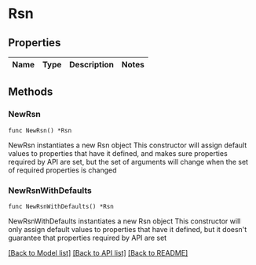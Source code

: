 # Rsn

## Properties

Name | Type | Description | Notes
------------ | ------------- | ------------- | -------------

## Methods

### NewRsn

`func NewRsn() *Rsn`

NewRsn instantiates a new Rsn object
This constructor will assign default values to properties that have it defined,
and makes sure properties required by API are set, but the set of arguments
will change when the set of required properties is changed

### NewRsnWithDefaults

`func NewRsnWithDefaults() *Rsn`

NewRsnWithDefaults instantiates a new Rsn object
This constructor will only assign default values to properties that have it defined,
but it doesn't guarantee that properties required by API are set


[[Back to Model list]](../README.md#documentation-for-models) [[Back to API list]](../README.md#documentation-for-api-endpoints) [[Back to README]](../README.md)


